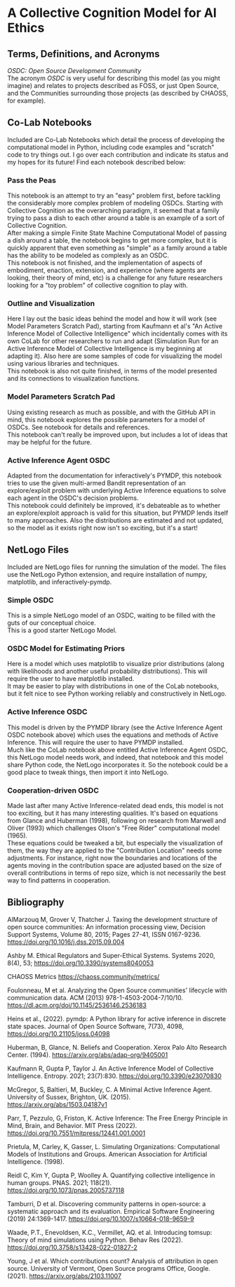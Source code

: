 # A Collective Cognition Model for AI Ethics

## Terms, Definitions, and Acronyms

*OSDC: Open Source Development Community*\
The acronym *OSDC* is very useful for describing this model (as you might imagine) and relates to projects described as FOSS, or just Open Source, and the Communities surrounding those projects (as described by CHAOSS, for example).

## Co-Lab Notebooks

Included are Co-Lab Notebooks which detail the process of developing the computational model in Python, including code examples and "scratch" code to try things out. I go over each contribution and indicate its status and my hopes for its future! Find each notebook described below:

### Pass the Peas

This notebook is an attempt to try an "easy" problem first, before tackling the considerably more complex problem of modeling OSDCs. Starting with Collective Cognition as the overarching paradigm, it seemed that a family trying to pass a dish to each other around a table is an example of a sort of Collective Cognition.\
After making a simple Finite State Machine Computational Model of passing a dish around a table, the notebook begins to get more complex, but it is quickly apparent that even something as "simple" as a family around a table has the ability to be modeled as complexly as an OSDC.\
This notebook is not finished, and the implementation of aspects of embodiment, enaction, extension, and experience (where agents are looking, their theory of mind, etc) is a challenge for any future researchers looking for a "toy problem" of collective cognition to play with.

### Outline and Visualization

Here I lay out the basic ideas behind the model and how it will work (see Model Parameters Scratch Pad), starting from Kaufmann et al's "An Active Inference Model of Collective Intelligence" which incidentally comes with its own CoLab for other researchers to run and adapt (Simulation Run for an Active Inference Model of Collective Intelligence is my beginning at adapting it). Also here are some samples of code for visualizing the model using various libraries and techniques.\
This notebook is also not quite finished, in terms of the model presented and its connections to visualization functions.

### Model Parameters Scratch Pad

Using existing research as much as possible, and with the GitHub API in mind, this notebook explores the possible parameters for a model of OSDCs. See notebook for details and references.\
This notebook can't really be improved upon, but includes a lot of ideas that may be helpful for the future.

### Active Inference Agent OSDC

Adapted from the documentation for inferactively's PYMDP, this notebook tries to use the given multi-armed Bandit representation of an explore/exploit problem with underlying Active Inference equations to solve each agent in the OSDC's decision problems.\
This notebook could definitely be improved, it's debateable as to whether an explore/exploit approach is valid for this situation, but PYMDP lends itself to many approaches. Also the distributions are estimated and not updated, so the model as it exists right now isn't so exciting, but it's a start!

## NetLogo Files

Included are NetLogo files for running the simulation of the model. The files use the NetLogo Python extension, and require installation of numpy, matplotlib, and inferactively-pymdp.

### Simple OSDC

This is a simple NetLogo model of an OSDC, waiting to be filled with the guts of our conceptual choice.\
This is a good starter NetLogo Model.

### OSDC Model for Estimating Priors

Here is a model which uses matplotlib to visualize prior distributions (along with likelihoods and another useful probability distributions). This will require the user to have matplotlib installed.\
It may be easier to play with distributions in one of the CoLab notebooks, but it felt nice to see Python working reliably and constructively in NetLogo.

### Active Inference OSDC

This model is driven by the PYMDP library (see the Active Inference Agent OSDC notebook above) which uses the equations and methods of Active Inference. This will require the user to have PYMDP installed.\
Much like the CoLab notebook above entitled Active Inference Agent OSDC, this NetLogo model needs work, and indeed, that notebook and this model share Python code, the NetLogo incorporates it. So the notebook could be a good place to tweak things, then import it into NetLogo.

### Cooperation-driven OSDC

Made last after many Active Inference-related dead ends, this model is not too exciting, but it has many interesting qualities. It's based on equations from Glance and Huberman (1998), following on research from Marwell and Oliver (1993) which challenges Olson's "Free Rider" computational model (1965).\
These equations could be tweaked a bit, but especially the visualization of them, the way they are applied to the "Contribution Location" needs some adjustments. For instance, right now the boundaries and locations of the agents moving in the contribution space are adjusted based on the size of overall contributions in terms of repo size, which is not necessarily the best way to find patterns in cooperation.

## Bibliography

AlMarzouq M, Grover V, Thatcher J. Taxing the development structure of open source communities: An information processing view, Decision Support Systems, Volume 80, 2015; Pages 27-41, ISSN 0167-9236. https://doi.org/10.1016/j.dss.2015.09.004

Ashby M. Ethical Regulators and Super-Ethical Systems. Systems 2020, 8(4), 53; https://doi.org/10.3390/systems8040053 

CHAOSS Metrics https://chaoss.community/metrics/

Foulonneau, M et al. Analyzing the Open Source communities' lifecycle with communication data. ACM (2013) 978-1-4503-2004-7/10/10. https://dl.acm.org/doi/10.1145/2536146.2536183

Heins et al., (2022). pymdp: A Python library for active inference in discrete state spaces. Journal of Open Source Software, 7(73), 4098, https://doi.org/10.21105/joss.04098

Huberman, B, Glance, N. Beliefs and Cooperation. Xerox Palo Alto Research Center. (1994). https://arxiv.org/abs/adap-org/9405001

Kaufmann R, Gupta P, Taylor J. An Active Inference Model of Collective Intelligence. Entropy. 2021; 23(7):830. https://doi.org/10.3390/e23070830

McGregor, S, Baltieri, M, Buckley, C. A Minimal Active Inference Agent. University of Sussex, Brighton, UK. (2015). https://arxiv.org/abs/1503.04187v1

Parr, T, Pezzulo, G, Friston, K. Active Inference: The Free Energy Principle in Mind, Brain, and Behavior. MIT Press (2022). https://doi.org/10.7551/mitpress/12441.001.0001

Prietula, M, Carley, K, Gasser, L. Simulating Organizations: Computational Models of Institutions and Groups. American Association for Artificial Intelligence. (1998).

Reidl C, Kim Y, Gupta P, Woolley A. Quantifying collective intelligence in human groups. PNAS. 2021; 118(21). https://doi.org/10.1073/pnas.2005737118

Tamburri, D et al. Discovering community patterns in open-source: a systematic approach and its evaluation. Empirical Software Engineering (2019) 24:1369-1417. https://doi.org/10.1007/s10664-018-9659-9

Waade, P.T., Enevoldsen, K.C., Vermillet, AQ. et al. Introducing tomsup: Theory of mind simulations using Python. Behav Res (2022). https://doi.org/10.3758/s13428-022-01827-2

Young, J et al. Which contributions count? Analysis of attribution in open source. University of Vermont, Open Source programs Office, Google. (2021). https://arxiv.org/abs/2103.11007